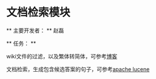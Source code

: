 ﻿# 文档检索模块 #


** 主要开发者： ** 赵磊


** 任务： **

wiki文件的过滤，以及繁体转简体，可参考[博客](http://licstar.net/archives/262)
	
文档检索，生成包含候选答案的句子，可参考[apache lucene](http://lucene.apache.org/)
